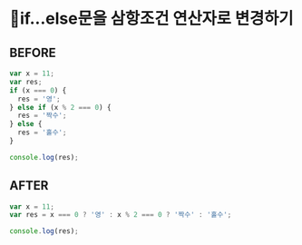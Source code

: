 # 🎈if...else문을 삼항조건 연산자로 변경하기

## BEFORE

```javascript
var x = 11;
var res;
if (x === 0) {
  res = '영';
} else if (x % 2 === 0) {
  res = '짝수';
} else {
  res = '홀수';
}

console.log(res);
```

## AFTER

```javascript
var x = 11;
var res = x === 0 ? '영' : x % 2 === 0 ? '짝수' : '홀수';

console.log(res);
```
